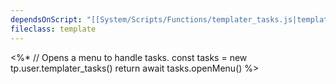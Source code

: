 ```yaml
---
dependsOnScript: "[[System/Scripts/Functions/templater_tasks.js|templater_tasks.js]]"
fileclass: template
--- 
```

<%*
// Opens a menu to handle tasks.
const tasks = new tp.user.templater_tasks()
return await tasks.openMenu()
%>
